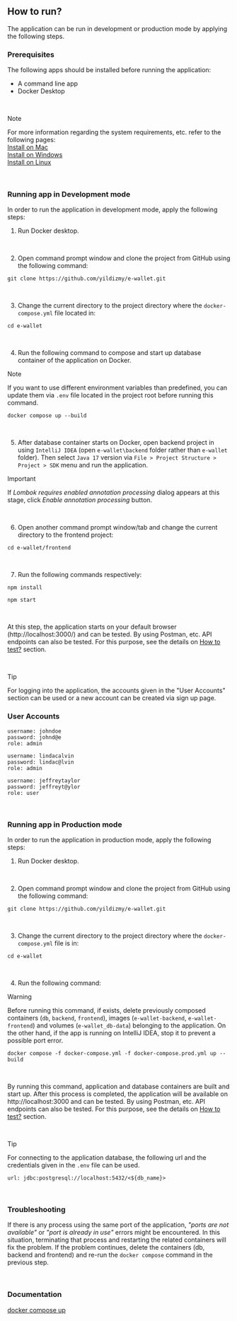## How to run?

The application can be run in development or production mode by applying the following steps.
<br/>

### Prerequisites

The following apps should be installed before running the application:

- A command line app
- Docker Desktop 
<br/>

> [!NOTE]
> For more information regarding the system requirements, etc. refer to the following pages: <br/>
> [Install on Mac](https://docs.docker.com/desktop/install/mac-install/)<br/>
> [Install on Windows](https://docs.docker.com/desktop/install/windows-install/)<br/>
> [Install on Linux](https://docs.docker.com/desktop/install/linux-install/)<br/>

<br/>

### Running app in Development mode

In order to run the application in development mode, apply the following steps:

1. Run Docker desktop.

<br/>


2. Open command prompt window and clone the project from GitHub using the following command:

```shell
git clone https://github.com/yildizmy/e-wallet.git
```
<br/>



3. Change the current directory to the project directory where the `docker-compose.yml` file located in:

```shell
cd e-wallet
```
<br/>


4. Run the following command to compose and start up database container of the application on Docker. 

> [!NOTE]
> If you want to use different environment variables than predefined, you can update them via `.env` file located in the project root before running this command.

```shell
docker compose up --build
```
<br/>

5. After database container starts on Docker, open backend project in using `IntelliJ IDEA` (open `e-wallet\backend` folder rather than `e-wallet` folder). Then select `Java 17` version via `File > Project Structure > Project > SDK` menu and run the application.

> [!IMPORTANT]
> If _Lombok requires enabled annotation processing_ dialog appears at this stage, click _Enable annotation processing_ button.

<br/>

6. Open another command prompt window/tab and change the current directory to the frontend project:

```shell
cd e-wallet/frontend
```
<br/>

7. Run the following commands respectively:

```shell
npm install
```

```shell
npm start
```
<br/>

At this step, the application starts on your default browser (http://localhost:3000/) and can be tested. By using Postman, etc. 
API endpoints can also be tested. For this purpose, see the details on [How to test?](how_to_test.md) section.

<br/>

> [!TIP]
> For logging into the application, the accounts given in the "User Accounts" section can be used or a new account can be created via sign up page. 

### User Accounts

```
username: johndoe
password: johnd@e
role: admin

username: lindacalvin
password: lindac@lvin
role: admin

username: jeffreytaylor
password: jeffreyt@ylor
role: user
```

<br/>


### Running app in Production mode

In order to run the application in production mode, apply the following steps:

1. Run Docker desktop.

<br/>

2. Open command prompt window and clone the project from GitHub using the following command:

```shell
git clone https://github.com/yildizmy/e-wallet.git
```
<br/>

3. Change the current directory to the project directory where the `docker-compose.yml` file is in:

```shell
cd e-wallet
```
<br/>

4. Run the following command:

> [!WARNING]
> Before running this command, if exists, delete previously composed containers (`db`, `backend`, `frontend`), images (`e-wallet-backend`, `e-wallet-frontend`) and volumes (`e-wallet_db-data`) belonging to the application. 
On the other hand, if the app is running on IntelliJ IDEA, stop it to prevent a possible port error. 

```shell
docker compose -f docker-compose.yml -f docker-compose.prod.yml up --build
```

<br/>

By running this command, application and database containers are built and start up. After this process is completed, the application will be available on http://localhost:3000 and can be tested. 
By using Postman, etc. API endpoints can also be tested. For this purpose, see the details on [How to test?](how_to_test.md) section.

<br/>

> [!TIP]
> For connecting to the application database, the following url and the credentials given in the `.env` file can be used. 

```
url: jdbc:postgresql://localhost:5432/<${db_name}>
```

<br/>

### Troubleshooting

If there is any process using the same port of the application, _"ports are not available"_ or _"port is already in use"_ errors might be encountered. 
In this situation, terminating that process and restarting the related containers will fix the problem. If the problem continues, 
delete the containers (db, backend and frontend) and re-run the `docker compose` command in the previous step. 

<br/>

### Documentation

[docker compose up](https://docs.docker.com/engine/reference/commandline/compose_up/)<br/>


<br/>
<br/>
